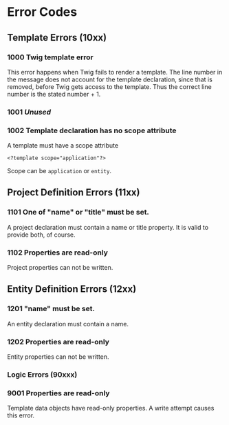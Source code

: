 # Error Codes

## Template Errors (10xx)

### 1000 Twig template error

This error happens when Twig fails to render a template.
The line number in the message does not account for the template declaration,
since that is removed, before Twig gets access to the template.
Thus the correct line number is the stated number + 1. 

### 1001 *Unused*
  
### 1002 Template declaration has no scope attribute

A template must have a scope attribute
  
```
<?template scope="application"?>
```

Scope can be `application` or `entity`.

## Project Definition Errors (11xx)

### 1101 One of "name" or "title" must be set.

A project declaration must contain a name or title property. It is valid to provide both, of course.

### 1102 Properties are read-only

Project properties can not be written.

## Entity Definition Errors (12xx)

### 1201 "name" must be set.

An entity declaration must contain a name.

### 1202 Properties are read-only

Entity properties can not be written.

### Logic Errors (90xxx)

### 9001 Properties are read-only

Template data objects have read-only properties. A write attempt causes this error.
